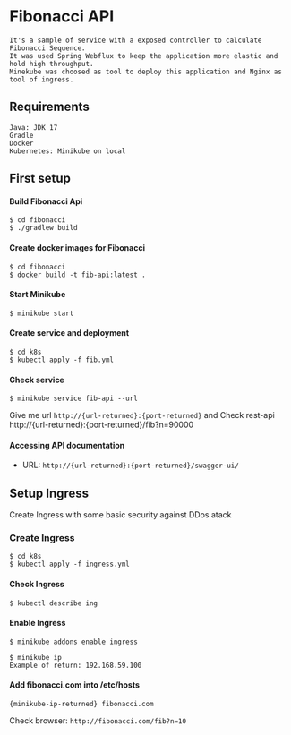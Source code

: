 # Fibonacci API
    It's a sample of service with a exposed controller to calculate Fibonacci Sequence.
    It was used Spring Webflux to keep the application more elastic and hold high throughput. 
    Minekube was choosed as tool to deploy this application and Nginx as tool of ingress.

## Requirements
    Java: JDK 17
    Gradle
    Docker
    Kubernetes: Minikube on local

## First setup

#### Build Fibonacci Api
```
$ cd fibonacci
$ ./gradlew build
```

#### Create docker images for Fibonacci
```
$ cd fibonacci
$ docker build -t fib-api:latest .
```

#### Start Minikube
```
$ minikube start
```

#### Create service and deployment
```
$ cd k8s
$ kubectl apply -f fib.yml
```

#### Check service
```
$ minikube service fib-api --url
```
Give me url `http://{url-returned}:{port-returned}` and Check rest-api http://{url-returned}:{port-returned}/fib?n=90000

#### Accessing API documentation
* URL: `http://{url-returned}:{port-returned}/swagger-ui/`


## Setup Ingress
Create Ingress with some basic security against DDos atack

### Create Ingress
```
$ cd k8s
$ kubectl apply -f ingress.yml
```

#### Check Ingress
```
$ kubectl describe ing
```

#### Enable Ingress
```
$ minikube addons enable ingress
```

```
$ minikube ip
Example of return: 192.168.59.100
```

#### Add fibonacci.com into /etc/hosts
```
{minikube-ip-returned} fibonacci.com
```
Check browser: `http://fibonacci.com/fib?n=10`